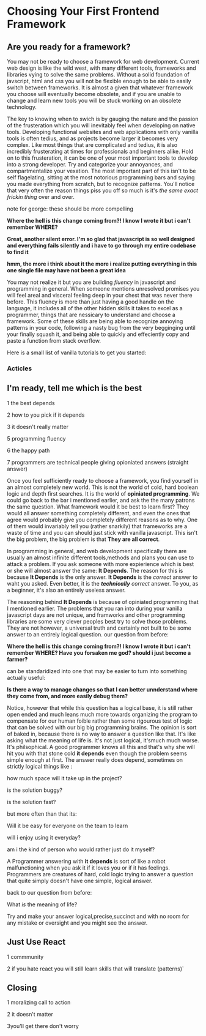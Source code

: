 # Choosing Your First Frontend Framework

## Are you ready for a framework?

You may not be ready to choose a framework for web development. Current web design is like the wild west, with many different tools, frameworks and libraries vying to solve the same problems. Without a solid foundation of javscript, html and css you will not be flexible enough to be able to easily switch between frameworks. It is almost a given that whatever framework you choose will eventually become obsolete, and if you are unable to change and learn new tools you will be stuck working on an obsolete technology. 

The key to knowing when to swich is by gauging the nature and the passion of the frusteration which you will inevitably feel when developing on native tools. Developing functional websites and web applications with only vanilla tools is often tedius, and as projects become larger it becomes very complex. Like most things that are complicated and tedius, it is also incredibly frusterating at times for professionals and beginners alike. Hold on to this frusteration, it can be one of your most important tools to develop into a strong developer. Try and categorize your annoyances, and compartmentalize  your vexation. The most important part of this isn't to be self flagelating, sitting at the most notorious programming bars and saying you made everything from scratch, but to recognize patterns. You'll notice that very often the reason things piss you off so much is it's *the same exact frickin thing* over and over. 

note for george: these should be more compelling

**Where the hell is this change coming from?! I know I wrote it but i can't remember WHERE?**

**Great, another silent error. I'm so glad that javascript is so well designed and everything fails silently and i have to go through my entire codebase to find it**

**hmm, the more i think about it the more i realize putting everything in this one single file may have not been a great idea**

You may not realize it but you are building *fluency* in javascript and programming in general. When someone mentions unresolved promises you will feel areal and visceral feeling deep in your chest that was never there before. This fluency is more than just having a good handle on the language, it includes all of the other hidden skills it takes to excel as a programmer, things that are nessicary to understand and choose a framework. Some of these skills are being able to recognize annoying patterns in your code, following a nasty bug from the very begginging until your finally squash it, and being able to quickly and effeciently copy and paste a function from stack overflow. 


Here is a small list of vanilla tutorials to get you started:
### Acticles 
## I'm ready, tell me which is the best

1 the best depends 

2 how to you pick if it depends 

3 it doesn't really matter

5 programming fluency 

6 the happy path

7 programmers are technical people giving opioniated answers (straight answer)

Once you feel sufficiently ready to choose a framework, you find yourself in an almost completely new world. This is not the world of cold, hard boolean logic and depth first searches. It is the world of **opiniated programming**. We could go back to the bar i mentioned earlier, and ask the the many patrons the same question. What framework would it be best to learn first? They would all answer something completely different, and even the ones that agree would probably give you completely different reasons as to why. One of them would invariably tell you (rather snarkily) that frameworks are a waste of time and you can should just stick with vanilla javascript. This isn't the big problem, the big problem is that **They are all correct**.   

In programming in general, and web development specifically there are usually an almost infinite different tools,methods and plans you can use to attack a problem. If you ask someone with more expierience which is best or she will almost answer the same: **It Depends**. The reason for this is because **It Depends** is the only answer. **It Depends** is the  *correct* answer to waht you asked. Even better, it is the ***technically** correct* answer. To you, as a beginner, it's also an entirely useless answer.

The reasoning behind **It Depends** is because of opiniated programming that I mentioned earlier. The problems that you ran into during your vanilla javascript days are not unique, and framworks and other programming libraries are some very clever peoples best try to solve those problems. They are not however, a universal truth and certainly not built to be some answer to an entirely logical question. our question from before:

**Where the hell is this change coming from?! I know I wrote it but i can't remember WHERE? Have you forsaken me god? should i just become a farmer?**

can be standaridized into one that may be easier to turn into something actually useful:

**Is there a way to manage changes so that I can better unnderstand where they come from, and more easily debug them?**

Notice, however that while this question has a logical base, it is still rather open ended and much leans much more towards organizing the program to compensate for our human foible rather than some rigourous test of logic that can be solved with our big big programming brains.  The opinion is sort of baked in, because there is no way to answer a question like that. It's like asking what the meaning of life is. It's not just logical, it'smuch much worse. It's philsophical. A good programmer knows all this and that's why she will hit you with that stone cold **it depends** even though the problem seems simple enough at first. 
The answer really does depend, sometimes on strictly logical things like : 

how much space will it take up in the project?

is the solution buggy?

is the solution fast?

but more often than that its:

Will it be easy for everyone on the team to learn

will i enjoy using it everyday?

am i the kind of person who would rather just do it myself?


A Programmer answering with **it depends** is sort of like a robot malfunctioning when you ask it if it loves you or if it has feelings. Programmers are creatures of hard, cold logic trying to answer a question that quite simply doesn't have one simple, logical answer.  

back to our question from before:

What *is* the meaning of life?

Try and make your answer logical,precise,succinct and with no room for any mistake or oversight and you might see the answer. 


## Just Use React

1 commmunity

2 if you hate react you will still learn skills that will translate (patterns)`

## Closing
 
 1 moralizing call to action

 2 it doesn't matter

 3you'll get there don't worry 
